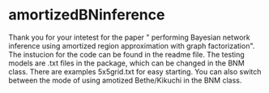 # amortizedBNinference
Thank you for your intetest for the paper " performing Bayesian network inference using amortized region approximation with graph factorization". 
The instucion for the code can be found in the readme file. The testing models are .txt files in the package, which can be changed in the BNM class. 
There are examples 5x5grid.txt for easy starting. You can also switch between the mode of using amotized Bethe/Kikuchi in the BNM class.
